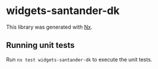 # widgets-santander-dk

This library was generated with [Nx](https://nx.dev).

## Running unit tests

Run `nx test widgets-santander-dk` to execute the unit tests.
